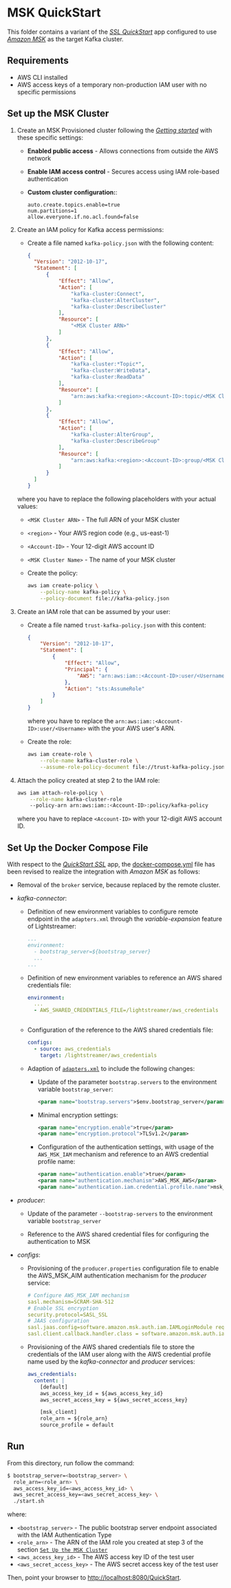 # MSK QuickStart

This folder contains a variant of the [_SSL QuickStart_](../../../quickstart-ssl/README.md#quick-start-ssl) app configured to use [_Amazon MSK_](https://aws.amazon.com/msk/) as the target Kafka cluster.

## Requirements

- AWS CLI installed
- AWS access keys of a temporary non-production IAM user with no specific permissions

## Set up the MSK Cluster

1. Create an MSK Provisioned cluster following the [_Getting started_](https://docs.aws.amazon.com/msk/latest/developerguide/getting-started.html) with these specific settings:

   - **Enabled public access** - Allows connections from outside the AWS network

   - **Enable IAM access control** - Secures access using IAM role-based authentication

   - **Custom cluster configuration:**:

     ```properties
     auto.create.topics.enable=true
     num.partitions=1
     allow.everyone.if.no.acl.found=false
     ```

2. Create an IAM policy for Kafka access permissions:

   - Create a file named `kafka-policy.json` with the following content:

     ```json
     {
       "Version": "2012-10-17",
       "Statement": [
           {
               "Effect": "Allow",
               "Action": [
                   "kafka-cluster:Connect",
                   "kafka-cluster:AlterCluster",
                   "kafka-cluster:DescribeCluster"
               ],
               "Resource": [
                   "<MSK Cluster ARN>"
               ]
           },
           {
               "Effect": "Allow",
               "Action": [
                   "kafka-cluster:*Topic*",
                   "kafka-cluster:WriteData",
                   "kafka-cluster:ReadData"
               ],
               "Resource": [
                   "arn:aws:kafka:<region>:<Account-ID>:topic/<MSK Cluster Name>/*"
               ]
           },
           {
               "Effect": "Allow",
               "Action": [
                   "kafka-cluster:AlterGroup",
                   "kafka-cluster:DescribeGroup"
               ],
               "Resource": [
                   "arn:aws:kafka:<region>:<Account-ID>:group/<MSK Cluster Name>/*"
               ]
           }
       ]
     }
     ```

    where you have to replace the following placeholders with your actual values:

    - `<MSK Cluster ARN>` - The full ARN of your MSK cluster
    - `<region>` - Your AWS region code (e.g., us-east-1)
    - `<Account-ID>` - Your 12-digit AWS account ID
    - `<MSK Cluster Name>` -  The name of your MSK cluster

   - Create the policy:

     ```sh
     aws iam create-policy \
         --policy-name kafka-policy \
         --policy-document file://kafka-policy.json
     ```

3. Create an IAM role that can be assumed by your user:

   - Create a file named `trust-kafka-policy.json` with this content:

     ```json
     {
         "Version": "2012-10-17",
         "Statement": [
             {
                 "Effect": "Allow",
                 "Principal": {
                     "AWS": "arn:aws:iam::<Account-ID>:user/<Username>"
                 },
                 "Action": "sts:AssumeRole"
             }
         ]
     }
     ```

     where you have to replace the `arn:aws:iam::<Account-ID>:user/<Username>` with the your AWS user's ARN.

   - Create the role:

     ```sh
     aws iam create-role \
         --role-name kafka-cluster-role \
         --assume-role-policy-document file://trust-kafka-policy.json
     ```

4. Attach the policy created at step 2 to the IAM role:

   ```sh
   aws iam attach-role-policy \
       --role-name kafka-cluster-role 
       --policy-arn arn:aws:iam::<Account-ID>:policy/kafka-policy
   ```

   where you have to replace `<Account-ID>` with your 12-digit AWS account ID.
   
## Set Up the Docker Compose File

With respect to the [_QuickStart SSL_](../../../quickstart-ssl/README.md#quick-start-ssl) app, the [docker-compose.yml](docker-compose.yml) file has been revised to realize the integration with _Amazon MSK_ as follows:

- Removal of the `broker` service, because replaced by the remote cluster.

- _kafka-connector_:

  - Definition of new environment variables to configure remote endpoint in the `adapters.xml` through the _variable-expansion_ feature of Lightstreamer:

    ```yaml
    ...
    environment:
      - bootstrap_server=${bootstrap_server}
      ...
    ...
    ```

  - Definition of new environment variables to reference an AWS shared credentials file:
  
    ```yaml
    environment:
      ...
      - AWS_SHARED_CREDENTIALS_FILE=/lightstreamer/aws_credentials
      
    ```

  - Configuration of the reference to the AWS shared credentials file:

    ```yaml
    configs:
      - source: aws_credentials
        target: /lightstreamer/aws_credentials
    ```

  - Adaption of [`adapters.xml`](./adapters.xml) to include the following changes:

    - Update of the parameter `bootstrap.servers` to the environment variable `bootstrap_server`:

      ```xml
      <param name="bootstrap.servers">$env.bootstrap_server</param>
      ```

    - Minimal encryption settings:

      ```xml
      <param name="encryption.enable">true</param>
      <param name="encryption.protocol">TLSv1.2</param>
      ```

    - Configuration of the authentication settings, with usage of the `AWS_MSK_IAM` mechanism and reference to an AWS credential profile name:

      ```xml
      <param name="authentication.enable">true</param>
      <param name="authentication.mechanism">AWS_MSK_AWS</param>
      <param name="authentication.iam.credential.profile.name">msk_client</param>
      ```

- _producer_:

   - Update of the parameter `--bootstrap-servers` to the environment variable `bootstrap_server`

   - Reference to the AWS shared credential files for configuring the authentication to MSK
  
- _configs_:

   - Provisioning of the `producer.properties` configuration file to enable the AWS_MSK_AIM authentication mechanism for the _producer_ service:
    
     ```yaml
     # Configure AWS_MSK_IAM mechanism
     sasl.mechanism=SCRAM-SHA-512
     # Enable SSL encryption
     security.protocol=SASL_SSL
     # JAAS configuration
     sasl.jaas.config=software.amazon.msk.auth.iam.IAMLoginModule required awsProfileName="msk_client";
     sasl.client.callback.handler.class = software.amazon.msk.auth.iam.IAMClientCallbackHandler
     ``` 

  - Provisioning of the AWS shared credentials file to store the credentials of the IAM user along with the AWS credential profile name used by the _kafka-connector_ and _producer_ services:

    ```yaml
    aws_credentials:
      content: |
        [default]
        aws_access_key_id = ${aws_access_key_id}
        aws_secret_access_key = ${aws_secret_access_key}

        [msk_client]
        role_arn = ${role_arn}
        source_profile = default
    ```

## Run

From this directory, run follow the command:

```sh
$ bootstrap_server=<bootstrap_server> \
  role_arn=<role_arn> \
  aws_access_key_id=<aws_access_key_id> \
  aws_secret_access_key=<aws_secret_access_key> \
  ./start.sh 
```

where:

- `<bootstrap_server>` - The public bootstrap server endpoint associated with the IAM Authentication Type
- `<role_arn>` - The ARN of the IAM role you created at step 3 of the section [`Set Up the MSK Cluster`](#set-up-the-msk-cluster)
- `<aws_access_key_id>` - The AWS access key ID of the test user
- `<aws_secret_access_key>` - The AWS secret access key of the test user

Then, point your browser to [http://localhost:8080/QuickStart](http://localhost:8080/QuickStart).

